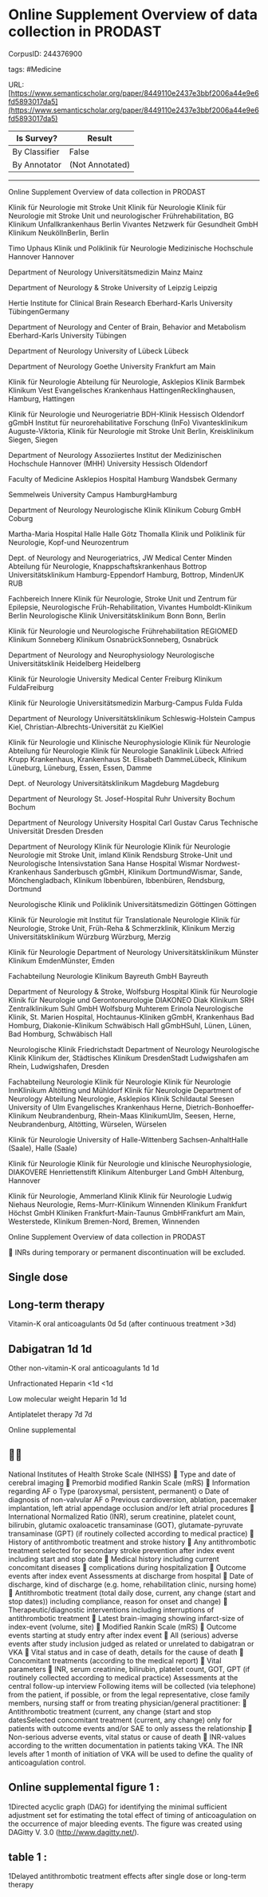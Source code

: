 # Online Supplement Overview of data collection in PRODAST

CorpusID: 244376900
 
tags: #Medicine

URL: [https://www.semanticscholar.org/paper/8449110e2437e3bbf2006a44e9e6fd5893017da5](https://www.semanticscholar.org/paper/8449110e2437e3bbf2006a44e9e6fd5893017da5)
 
| Is Survey?        | Result          |
| ----------------- | --------------- |
| By Classifier     | False |
| By Annotator      | (Not Annotated) |

---

Online Supplement Overview of data collection in PRODAST



Klinik für Neurologie mit Stroke Unit
Klinik für Neurologie
Klinik für Neurologie mit Stroke Unit und neurologischer Frührehabilitation, BG Klinikum Unfallkrankenhaus Berlin
Vivantes Netzwerk für Gesundheit GmbH
Klinikum NeuköllnBerlin, Berlin


Timo Uphaus Klinik und Poliklinik für Neurologie
Medizinische Hochschule Hannover
Hannover


Department of Neurology
Universitätsmedizin Mainz
Mainz


Department of Neurology & Stroke
University of Leipzig
Leipzig


Hertie Institute for Clinical Brain Research
Eberhard-Karls University
TübingenGermany


Department of Neurology and Center of Brain, Behavior and Metabolism
Eberhard-Karls University
Tübingen


Department of Neurology
University of Lübeck
Lübeck


Department of Neurology
Goethe University
Frankfurt am Main


Klinik für Neurologie
Abteilung für Neurologie, Asklepios Klinik Barmbek
Klinikum Vest
Evangelisches Krankenhaus HattingenRecklinghausen, Hamburg, Hattingen


Klinik für Neurologie und Neurogeriatrie
BDH-Klinik Hessisch Oldendorf gGmbH
Institut für neurorehabilitative Forschung (InFo)
Vivantesklinikum Auguste-Viktoria, Klinik für Neurologie mit Stroke Unit
Berlin, Kreisklinikum Siegen, Siegen


Department of Neurology
Assoziiertes Institut der Medizinischen Hochschule Hannover (MHH)
University
Hessisch Oldendorf


Faculty of Medicine
Asklepios Hospital Hamburg Wandsbek
Germany


Semmelweis University
Campus HamburgHamburg


Department of Neurology
Neurologische Klinik
Klinikum Coburg GmbH
Coburg


Martha-Maria Hospital Halle
Halle Götz Thomalla Klinik und Poliklinik für Neurologie, Kopf-und Neurozentrum


Dept. of Neurology and Neurogeriatrics, JW Medical Center Minden
Abteilung für Neurologie, Knappschaftskrankenhaus Bottrop
Universitätsklinikum Hamburg-Eppendorf
Hamburg, Bottrop, MindenUK RUB


Fachbereich Innere
Klinik für Neurologie, Stroke Unit und Zentrum für Epilepsie, Neurologische Früh-Rehabilitation, Vivantes Humboldt-Klinikum Berlin
Neurologische Klinik
Universitätsklinikum Bonn
Bonn, Berlin


Klinik für Neurologie und Neurologische Frührehabilitation
REGIOMED Klinikum Sonneberg
Klinikum OsnabrückSonneberg, Osnabrück


Department of Neurology and Neurophysiology
Neurologische Universitätsklinik Heidelberg
Heidelberg


Klinik für Neurologie
University Medical Center Freiburg
Klinikum FuldaFreiburg


Klinik für Neurologie
Universitätsmedizin Marburg-Campus Fulda
Fulda


Department of Neurology
Universitätsklinikum Schleswig-Holstein
Campus Kiel, Christian-Albrechts-Universität zu KielKiel


Klinik für Neurologie und Klinische Neurophysiologie
Klinik für Neurologie
Abteilung für Neurologie
Klinik für Neurologie
Sanaklinik Lübeck
Alfried Krupp Krankenhaus, Krankenhaus St. Elisabeth DammeLübeck, Klinikum Lüneburg, Lüneburg, Essen, Essen, Damme


Dept. of Neurology
Universitätsklinikum Magdeburg
Magdeburg


Department of Neurology
St. Josef-Hospital
Ruhr University Bochum
Bochum


Department of Neurology
University Hospital Carl Gustav Carus
Technische Universität Dresden
Dresden


Department of Neurology
Klinik für Neurologie
Klinik für Neurologie
Neurologie mit Stroke Unit, imland Klinik Rendsburg Stroke-Unit und Neurologische Intensivstation
Sana Hanse Hospital Wismar
Nordwest-Krankenhaus Sanderbusch gGmbH, Klinikum DortmundWismar, Sande, Mönchengladbach, Klinikum Ibbenbüren, Ibbenbüren, Rendsburg, Dortmund


Neurologische Klinik und Poliklinik
Universitätsmedizin Göttingen
Göttingen


Klinik für Neurologie mit Institut für Translationale Neurologie
Klinik für Neurologie, Stroke Unit, Früh-Reha & Schmerzklinik, Klinikum Merzig
Universitätsklinikum Würzburg
Würzburg, Merzig


Klinik für Neurologie
Department of Neurology
Universitätsklinikum Münster
Klinikum EmdenMünster, Emden


Fachabteilung Neurologie
Klinikum Bayreuth GmbH
Bayreuth


Department of Neurology & Stroke, Wolfsburg Hospital
Klinik für Neurologie
Klinik für Neurologie und Gerontoneurologie
DIAKONEO Diak Klinikum
SRH Zentralklinikum Suhl GmbH
Wolfsburg Muhterem Erinola Neurologische Klinik, St. Marien Hospital, Hochtaunus-Kliniken gGmbH, Krankenhaus Bad Homburg, Diakonie-Klinikum Schwäbisch Hall gGmbHSuhl, Lünen, Lünen, Bad Homburg, Schwäbisch Hall


Neurologische Klinik Friedrichstadt
Department of Neurology
Neurologische Klinik
Klinikum der, Städtisches Klinikum DresdenStadt Ludwigshafen am Rhein, Ludwigshafen, Dresden


Fachabteilung Neurologie
Klinik für Neurologie
Klinik für Neurologie
InnKlinikum Altötting und Mühldorf
Klinik für Neurologie
Department of Neurology
Abteilung Neurologie, Asklepios Klinik Schildautal Seesen
University of Ulm
Evangelisches Krankenhaus Herne, Dietrich-Bonhoeffer-Klinikum Neubrandenburg, Rhein-Maas KlinikumUlm, Seesen, Herne, Neubrandenburg, Altötting, Würselen, Würselen


Klinik für Neurologie
University of Halle-Wittenberg
Sachsen-AnhaltHalle (Saale), Halle (Saale)


Klinik für Neurologie
Klinik für Neurologie und klinische Neurophysiologie, DIAKOVERE Henriettenstift
Klinikum Altenburger Land GmbH
Altenburg, Hannover


Klinik für Neurologie, Ammerland Klinik
Klinik für Neurologie
Ludwig Niehaus Neurologie, Rems-Murr-Klinikum Winnenden
Klinikum Frankfurt Höchst GmbH
Kliniken Frankfurt-Main-Taunus GmbHFrankfurt am Main, Westerstede, Klinikum Bremen-Nord, Bremen, Winnenden

Online Supplement Overview of data collection in PRODAST



 INRs during temporary or permanent discontinuation will be excluded.


## Single dose


## Long-term therapy

Vitamin-K oral anticoagulants 0d 5d (after continuous treatment >3d)


## Dabigatran 1d 1d

Other non-vitamin-K oral anticoagulants 1d 1d

Unfractionated Heparin <1d <1d

Low molecular weight Heparin 1d 1d

Antiplatelet therapy 7d 7d

Online supplemental  

## 
National Institutes of Health Stroke Scale (NIHSS)  Type and date of cerebral imaging  Premorbid modified Rankin Scale (mRS)  Information regarding AF o Type (paroxysmal, persistent, permanent) o Date of diagnosis of non-valvular AF o Previous cardioversion, ablation, pacemaker implantation, left atrial appendage occlusion and/or left atrial procedures  International Normalized Ratio (INR), serum creatinine, platelet count, bilirubin, glutamic oxaloacetic transaminase (GOT), glutamate-pyruvate transaminase (GPT) (if routinely collected according to medical practice)  History of antithrombotic treatment and stroke history  Any antithrombotic treatment selected for secondary stroke prevention after index event including start and stop date  Medical history including current concomitant diseases  complications during hospitalization  Outcome events after index event Assessments at discharge from hospital  Date of discharge, kind of discharge (e.g. home, rehabilitation clinic, nursing home)  Antithrombotic treatment (total daily dose, current, any change (start and stop dates)) including compliance, reason for onset and change)  Therapeutic/diagnostic interventions including interruptions of antithrombotic treatment  Latest brain-imaging showing infarct-size of index-event (volume, site)  Modified Rankin Scale (mRS)  Outcome events starting at study entry after index event  All (serious) adverse events after study inclusion judged as related or unrelated to dabigatran or VKA  Vital status and in case of death, details for the cause of death  Concomitant treatments (according to the medical report)  Vital parameters  INR, serum creatinine, bilirubin, platelet count, GOT, GPT (if routinely collected according to medical practice) Assessments at the central follow-up interview Following items will be collected (via telephone) from the patient, if possible, or from the legal representative, close family members, nursing staff or from treating physician/general practitioner:  Antithrombotic treatment (current, any change (start and stop datesSelected concomitant treatment (current, any change) only for patients with outcome events and/or SAE to only assess the relationship  Non-serious adverse events, vital status or cause of death  INR-values according to the written documentation in patients taking VKA. The INR levels after 1 month of initiation of VKA will be used to define the quality of anticoagulation control.

## Online supplemental figure 1 :
1Directed acyclic graph (DAG) for identifying the minimal sufficient adjustment set for estimating the total effect of timing of anticoagulation on the occurrence of major bleeding events. The figure was created using DAGitty V. 3.0 (http://www.dagitty.net/).

## table 1 :
1Delayed antithrombotic treatment effects after single dose or long-term therapy